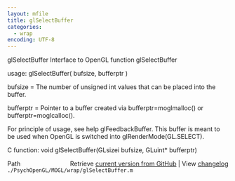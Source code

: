 ```yaml
---
layout: mfile
title: glSelectBuffer
categories:
  - wrap
encoding: UTF-8
---
```


glSelectBuffer  Interface to OpenGL function glSelectBuffer

usage:  glSelectBuffer( bufsize, bufferptr )


bufsize = The number of unsigned int values that can be placed into the buffer.

bufferptr = Pointer to a buffer created via bufferptr=moglmalloc() or
            bufferptr=moglcalloc().


For principle of usage, see help glFeedbackBuffer. This buffer is meant
to be used when OpenGL is switched into glRenderMode(GL.SELECT).

C function:  void glSelectBuffer(GLsizei bufsize, GLuint\* bufferptr)


<div class="code_header" style="text-align:right;">
  <span style="float:left;">Path&nbsp;&nbsp;</span> <span class="counter">Retrieve <a href=
  "https://raw.github.com/Psychtoolbox-3/Psychtoolbox-3/beta/./PsychOpenGL/MOGL/wrap/glSelectBuffer.m">current version from GitHub</a> | View <a href=
  "https://github.com/Psychtoolbox-3/Psychtoolbox-3/commits/beta/./PsychOpenGL/MOGL/wrap/glSelectBuffer.m">changelog</a></span>
</div>
<div class="code">
  <code>./PsychOpenGL/MOGL/wrap/glSelectBuffer.m</code>
</div>
